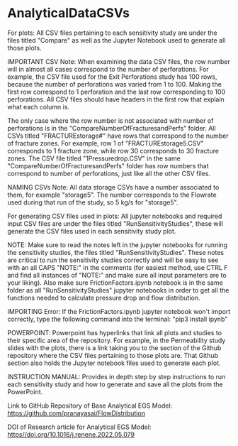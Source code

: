 # AnalyticalDataCSVs

For plots: All CSV files pertaining to each sensitivity study are under the files titled "Compare" as well as the Jupyter Notebook used to generate all those plots.

IMPORTANT CSV Note: When examining the data CSV files, the row number will in almost all cases correspond to the number of perforations. For example, the CSV file used for the Exit Perforations study has 100 rows, because the number of perforations was varied from 1 to 100. Making the first row correspond to 1 perforation and the last row corresponding to 100 perforations.  All CSV files should have headers in the first row that explain what each column is.

The only case where the row number is not associated with number of perforations is in the "CompareNumberOfFracturesandPerfs" folder. All CSVs titled "FRACTUREstorage#" have rows that correspond to the number of fracture zones. For example, row 1 of "FRACTUREstorage5.CSV" corresponds to 1 fracture zone, while row 30 corresponds to 30 fracture zones. The CSV file titled "1Pressuredrop.CSV" in the same "CompareNumberOfFracturesandPerfs" folder has row numbers that correspond to number of perforations, just like all the other CSV files.

NAMING CSVs Note: All data storage CSVs have a number associated to them, for example "storage5". The number corresponds to the Flowrate used during that run of the study, so 5 kg/s for "storage5".

For generating CSV files used in plots: All jupyter notebooks and required input CSV files are under the files titled "RunSensitivityStudies", these will generate the CSV files used in each sensitivity study plot.

NOTE: Make sure to read the notes left in the jupyter notebooks for running the sensitivity studies, the files titled "RunSensitivityStudies". These notes are critical to run the sensitivity studies correctly and will be easy to see with an all CAPS "NOTE:" in the comments (for easiest method, use CTRL F and find all instances of "NOTE:" and make sure all input parameters are to your liking). Also make sure FrictionFactors.ipynb notebook is in the same folder as all "RunSensitivityStudies" jupyter notebooks in order to get all the functions needed to calculate pressure drop and flow distribution. 

IMPORTING Error: If the FrictionFactors.ipynb jupyter notebook won't import correctly, type the following command into the terminal: "pip3 install ipynb"

POWERPOINT: Powerpoint has hyperlinks that link all plots and studies to their specific area of the repository. For example, in the Permeability study slides with the plots, there is a link taking you to the section of the Github repository where the CSV files pertaining to those plots are. That Github section also holds the Jupyter notebook files used to generate each plot.

INSTRUCTION MANUAL: Provides in depth step by step instructions to run each sensitivity study and how to generate and save all the plots from the PowerPoint.

Link to GitHub Repository of Base Analytical EGS Model: https://github.com/pranayasai/FlowDistribution

DOI of Research article for Analytical EGS Model: [https//doi.org/10.1016/j.renene.2022.05.079](https://doi.org/10.1016/j.renene.2022.05.079)
